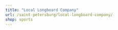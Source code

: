 ```yaml
---
title: "Local Longboard Company"
url: /saint-petersburg/local-longboard-company/
shop: sports
---
```

